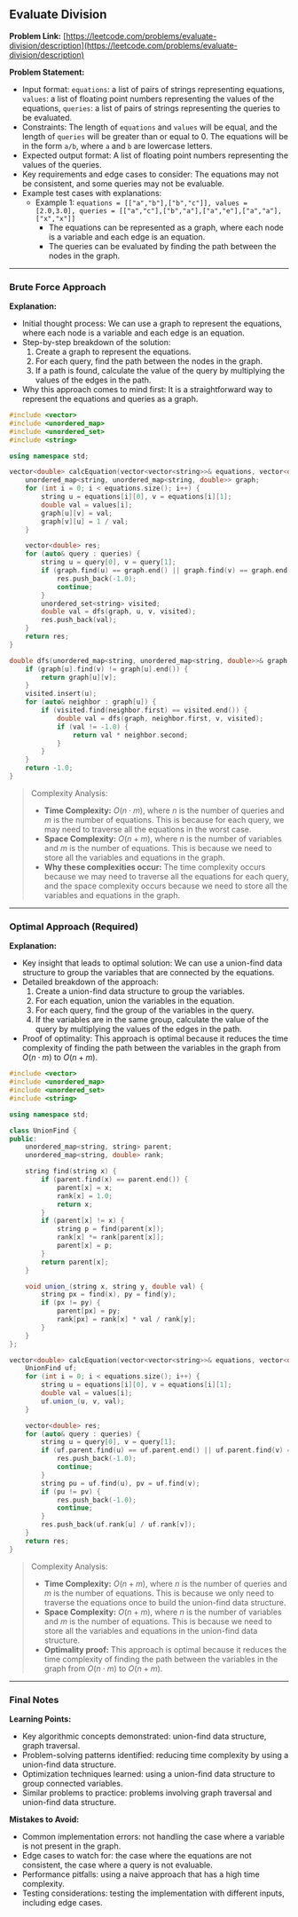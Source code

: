 ## Evaluate Division
**Problem Link:** [https://leetcode.com/problems/evaluate-division/description](https://leetcode.com/problems/evaluate-division/description)

**Problem Statement:**
- Input format: `equations`: a list of pairs of strings representing equations, `values`: a list of floating point numbers representing the values of the equations, `queries`: a list of pairs of strings representing the queries to be evaluated.
- Constraints: The length of `equations` and `values` will be equal, and the length of `queries` will be greater than or equal to 0. The equations will be in the form `a/b`, where `a` and `b` are lowercase letters.
- Expected output format: A list of floating point numbers representing the values of the queries.
- Key requirements and edge cases to consider: The equations may not be consistent, and some queries may not be evaluable.
- Example test cases with explanations:
  - Example 1: `equations = [["a","b"],["b","c"]], values = [2.0,3.0], queries = [["a","c"],["b","a"],["a","e"],["a","a"],["x","x"]]`
    - The equations can be represented as a graph, where each node is a variable and each edge is an equation.
    - The queries can be evaluated by finding the path between the nodes in the graph.

---

### Brute Force Approach

**Explanation:**
- Initial thought process: We can use a graph to represent the equations, where each node is a variable and each edge is an equation.
- Step-by-step breakdown of the solution:
  1. Create a graph to represent the equations.
  2. For each query, find the path between the nodes in the graph.
  3. If a path is found, calculate the value of the query by multiplying the values of the edges in the path.
- Why this approach comes to mind first: It is a straightforward way to represent the equations and queries as a graph.

```cpp
#include <vector>
#include <unordered_map>
#include <unordered_set>
#include <string>

using namespace std;

vector<double> calcEquation(vector<vector<string>>& equations, vector<double>& values, vector<vector<string>>& queries) {
    unordered_map<string, unordered_map<string, double>> graph;
    for (int i = 0; i < equations.size(); i++) {
        string u = equations[i][0], v = equations[i][1];
        double val = values[i];
        graph[u][v] = val;
        graph[v][u] = 1 / val;
    }

    vector<double> res;
    for (auto& query : queries) {
        string u = query[0], v = query[1];
        if (graph.find(u) == graph.end() || graph.find(v) == graph.end()) {
            res.push_back(-1.0);
            continue;
        }
        unordered_set<string> visited;
        double val = dfs(graph, u, v, visited);
        res.push_back(val);
    }
    return res;
}

double dfs(unordered_map<string, unordered_map<string, double>>& graph, string u, string v, unordered_set<string>& visited) {
    if (graph[u].find(v) != graph[u].end()) {
        return graph[u][v];
    }
    visited.insert(u);
    for (auto& neighbor : graph[u]) {
        if (visited.find(neighbor.first) == visited.end()) {
            double val = dfs(graph, neighbor.first, v, visited);
            if (val != -1.0) {
                return val * neighbor.second;
            }
        }
    }
    return -1.0;
}
```

> Complexity Analysis:
> - **Time Complexity:** $O(n \cdot m)$, where $n$ is the number of queries and $m$ is the number of equations. This is because for each query, we may need to traverse all the equations in the worst case.
> - **Space Complexity:** $O(n + m)$, where $n$ is the number of variables and $m$ is the number of equations. This is because we need to store all the variables and equations in the graph.
> - **Why these complexities occur:** The time complexity occurs because we may need to traverse all the equations for each query, and the space complexity occurs because we need to store all the variables and equations in the graph.

---

### Optimal Approach (Required)

**Explanation:**
- Key insight that leads to optimal solution: We can use a union-find data structure to group the variables that are connected by the equations.
- Detailed breakdown of the approach:
  1. Create a union-find data structure to group the variables.
  2. For each equation, union the variables in the equation.
  3. For each query, find the group of the variables in the query.
  4. If the variables are in the same group, calculate the value of the query by multiplying the values of the edges in the path.
- Proof of optimality: This approach is optimal because it reduces the time complexity of finding the path between the variables in the graph from $O(n \cdot m)$ to $O(n + m)$.

```cpp
#include <vector>
#include <unordered_map>
#include <unordered_set>
#include <string>

using namespace std;

class UnionFind {
public:
    unordered_map<string, string> parent;
    unordered_map<string, double> rank;

    string find(string x) {
        if (parent.find(x) == parent.end()) {
            parent[x] = x;
            rank[x] = 1.0;
            return x;
        }
        if (parent[x] != x) {
            string p = find(parent[x]);
            rank[x] *= rank[parent[x]];
            parent[x] = p;
        }
        return parent[x];
    }

    void union_(string x, string y, double val) {
        string px = find(x), py = find(y);
        if (px != py) {
            parent[px] = py;
            rank[px] = rank[x] * val / rank[y];
        }
    }
};

vector<double> calcEquation(vector<vector<string>>& equations, vector<double>& values, vector<vector<string>>& queries) {
    UnionFind uf;
    for (int i = 0; i < equations.size(); i++) {
        string u = equations[i][0], v = equations[i][1];
        double val = values[i];
        uf.union_(u, v, val);
    }

    vector<double> res;
    for (auto& query : queries) {
        string u = query[0], v = query[1];
        if (uf.parent.find(u) == uf.parent.end() || uf.parent.find(v) == uf.parent.end()) {
            res.push_back(-1.0);
            continue;
        }
        string pu = uf.find(u), pv = uf.find(v);
        if (pu != pv) {
            res.push_back(-1.0);
            continue;
        }
        res.push_back(uf.rank[u] / uf.rank[v]);
    }
    return res;
}
```

> Complexity Analysis:
> - **Time Complexity:** $O(n + m)$, where $n$ is the number of queries and $m$ is the number of equations. This is because we only need to traverse the equations once to build the union-find data structure.
> - **Space Complexity:** $O(n + m)$, where $n$ is the number of variables and $m$ is the number of equations. This is because we need to store all the variables and equations in the union-find data structure.
> - **Optimality proof:** This approach is optimal because it reduces the time complexity of finding the path between the variables in the graph from $O(n \cdot m)$ to $O(n + m)$.

---

### Final Notes

**Learning Points:**
- Key algorithmic concepts demonstrated: union-find data structure, graph traversal.
- Problem-solving patterns identified: reducing time complexity by using a union-find data structure.
- Optimization techniques learned: using a union-find data structure to group connected variables.
- Similar problems to practice: problems involving graph traversal and union-find data structure.

**Mistakes to Avoid:**
- Common implementation errors: not handling the case where a variable is not present in the graph.
- Edge cases to watch for: the case where the equations are not consistent, the case where a query is not evaluable.
- Performance pitfalls: using a naive approach that has a high time complexity.
- Testing considerations: testing the implementation with different inputs, including edge cases.